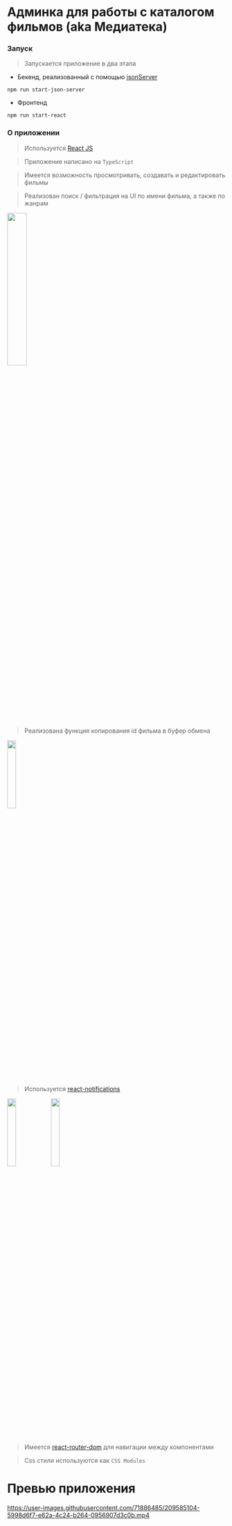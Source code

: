 # Админка для работы с каталогом фильмов (aka Медиатека)

### Запуск
>Запускается приложение в два этапа

* Бекенд, реализованный с помощью [jsonServer](https://github.com/typicode/json-server#filter)
```
npm run start-json-server
```
* Фронтенд
```
npm run start-react
```

### О приложении
>Используется [React JS](https://reactjs.org/)

>Приложение написано на <code>TypeScript</code>

>Имеется возможность просмотривать, создавать и редактировать фильмы

>Реализован поиск / фильтрация на UI по имени фильма, а также по жанрам

<img src="https://user-images.githubusercontent.com/71886485/209584794-1890f3cd-f4f6-41e1-8d5b-66c1f8f039b2.png" width=30% height=30%>

>Реализована функция копирования id фильма в буфер обмена

<img src="https://user-images.githubusercontent.com/71886485/209584868-bc0b1e3a-89c8-4b2c-87bf-6cb1c800d90a.png" width=20% height=20%>

>Используется [react-notifications](https://www.npmjs.com/package/react-notifications?activeTab=readme)

<img src="https://user-images.githubusercontent.com/71886485/209584955-3214a35a-10b4-4009-bfa9-c5d750f7b879.png" width=20% height=20%><img src="https://user-images.githubusercontent.com/71886485/209584980-baee8062-3f92-4998-9724-8f654c69d263.png" width=20% height=20%>

>Имеется [react-router-dom](https://www.npmjs.com/package/react-router-dom) для навигации между компонентами

>Css стили используются как <code>CSS Modules</code>

# Превью приложения

https://user-images.githubusercontent.com/71886485/209585104-5998d6f7-e62a-4c24-b264-0956907d3c0b.mp4

